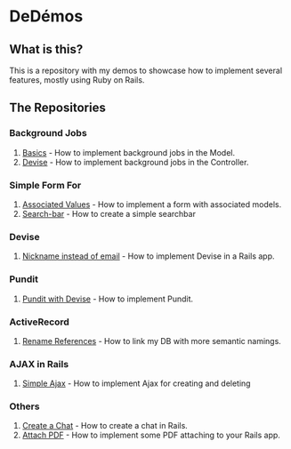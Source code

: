 # DeDémos

## What is this?
This is a repository with my demos to showcase how to implement several features, mostly using Ruby on Rails.

## The Repositories

### Background Jobs
1. [Basics](https://github.com/andrerferrer/background-jobs-demo) - How to implement background jobs in the Model.
2. [Devise](https://github.com/andrerferrer/background-jobs-devise-demo) - How to implement background jobs in the Controller.

### Simple Form For
1. [Associated Values](https://github.com/andrerferrer/nested-simple-form-demo) - How to implement a form with associated models.
2. [Search-bar](https://github.com/andrerferrer/search-bar-demo) - How to create a simple searchbar

### Devise
1. [Nickname instead of email](https://github.com/andrerferrer/username-not-email-devise-demo) - How to implement Devise in a Rails app.

### Pundit
1. [Pundit with Devise](https://github.com/andrerferrer/pundit-demo) - How to implement Pundit.

### ActiveRecord
1. [Rename References](https://github.com/andrerferrer/rename-references-demo) - How to link my DB with more semantic namings.

### AJAX in Rails
1. [Simple Ajax](https://github.com/andrerferrer/ajax-rails-6-demo) - How to implement Ajax for creating and deleting

### Others
1. [Create a Chat](https://github.com/andrerferrer/chat-demo) - How to create a chat in Rails.
2. [Attach PDF](https://github.com/andrerferrer/attach-pdf-demo) - How to implement some PDF attaching to your Rails app.
